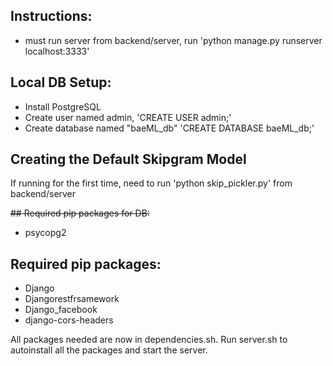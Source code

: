 ## Instructions:
+ must run server from backend/server, run 'python manage.py runserver localhost:3333'

## Local DB Setup:
+ Install PostgreSQL 
+ Create user named admin, 'CREATE USER admin;'
+ Create database named "baeML_db" 'CREATE DATABASE baeML_db;'

## Creating the Default Skipgram Model
If running for the first time, need to run 'python skip_pickler.py' from backend/server

<del>## Required pip packages for DB:
+ psycopg2

## Required pip packages:
+ Django
+ Djangorestfrsamework
+ Django_facebook
+ django-cors-headers </del>

All packages needed are now in dependencies.sh. Run server.sh to autoinstall all the packages and start the server.
